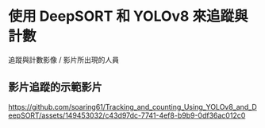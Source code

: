 # 使用 DeepSORT 和 YOLOv8 來追蹤與計數

追蹤與計數影像 / 影片所出現的人員

## 影片追蹤的示範影片
https://github.com/soaring61/Tracking_and_counting_Using_YOLOv8_and_DeepSORT/assets/149453032/c43d97dc-7741-4ef8-b9b9-0df36ac012c0

